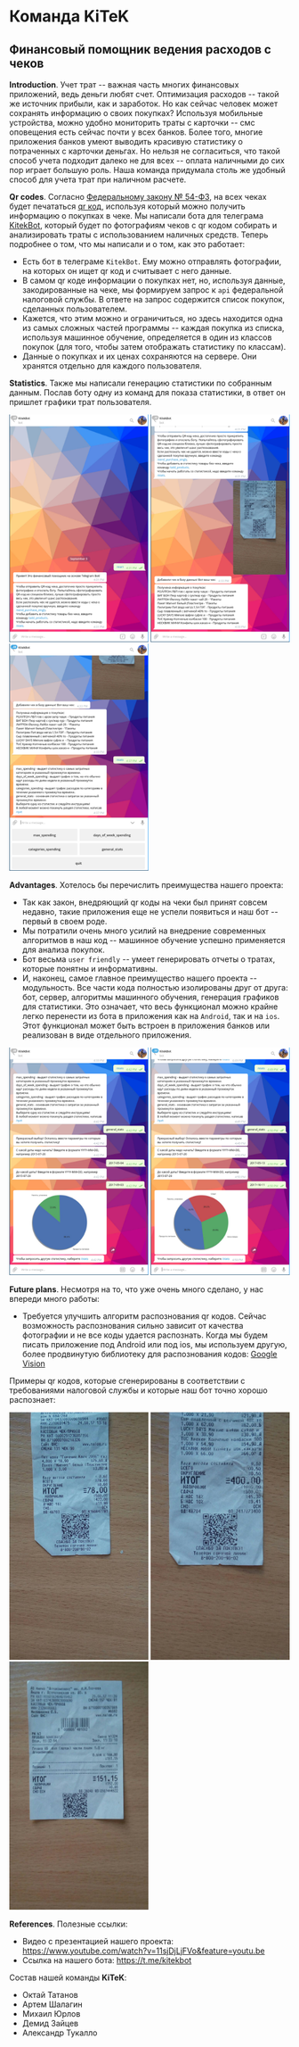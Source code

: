 # Команда KiTeK 

## Финансовый помощник ведения расходов с чеков

**Introduction**. Учет трат -- важная часть многих финансовых приложений, ведь деньги любят счет. Оптимизация расходов -- 
такой же источник прибыли, как и заработок. Но как сейчас человек может сохранять информацию о своих 
покупках? Используя мобильные устройства, можно удобно мониторить траты с карточки -- смс оповещения
есть сейчас почти у всех банков. Более того, многие приложения банков умеют выводить красивую статистику
о потраченных с карточки деньгах. Но нельзя не согласиться, что такой способ учета подходит далеко не для
всех -- оплата наличными до сих пор играет большую роль. Наша команда придумала столь же удобный
способ для учета трат при наличном расчете. 


**Qr codes**. Согласно [Федеральному закону № 54-ФЗ](https://www.nalog.ru/rn33/news/activities_fts/6545208/), 
на всех чеках будет печататься [qr код](https://ru.wikipedia.org/wiki/QR-%D0%BA%D0%BE%D0%B4), используя который можно
получить информацию о покупках в чеке.
Мы написали бота для телеграма [KitekBot](https://t.me/kitekbot), который будет по фотографиям чеков с qr кодом
собирать и анализировать траты с использованием наличных средств. Теперь подробнее о том, что мы написали и о том, как это 
работает:
* Есть бот в телеграме `KitekBot`. Ему можно отправлять фотографии, на которых он ищет qr код и считывает с него данные. 
* В самом qr коде информации о покупках нет, но, используя данные, закодированные на чеке, мы формируем запрос 
к `api` федеральной налоговой службы. В ответе на запрос содержится список покупок, сделанных пользователем.
* Кажется, что этим можно и ограничиться, но здесь находится одна из самых сложных частей 
программы -- каждая покупка из списка, используя машинное обучение, определяется в один из классов покупок 
(для того, чтобы затем отображать статистику по классам). 
* Данные о покупках и их ценах сохраняются на сервере. Они хранятся отдельно для каждого пользователя.


**Statistics**. Также мы написали генерацию статистики по собранным данным. Послав боту одну из команд 
для показа статистики, в ответ он пришлет графики трат пользователя. 

<p align="text-align:center">
<img float="center" src="screenshots/start_answer.png" width="250"/>
<img float="center" src="screenshots/photo_reaction.png" width="250"/>
<img float="right" src="screenshots/stats.png" width="250"/>
</p>

**Advantages**. Хотелось бы перечислить преимущества нашего проекта:
* Так как закон, внедряющий qr коды на чеки был принят совсем недавно, такие приложения еще не успели появиться и
наш бот -- первый в своем роде. 
* Мы потратили очень много усилий на внедрение современных алгоритмов в наш код -- машинное обучение успешно применяется
для анализа покупок.
* Бот весьма `user friendly` -- умеет генерировать отчеты о тратах, которые понятны и информативны.
* И, наконец, самое главное преимущество нашего проекта -- модульность. Все части кода полностью изолированы друг от
друга: бот, сервер, алгоритмы машинного обучения, генерация графиков для статистики. Это означает, что весь функционал
можно крайне легко перенести из бота в приложения как на `Android`, так и на `ios`. Этот функционал может быть встроен в 
приложения банков или реализован в виде отдельного приложения.

<p align="сenter">
<img float="center" src="screenshots/general_stats.png" width="250"/>
<img float="center" src="screenshots/nice_graphics.png" width="250"/>
</p>

**Future plans**. Несмотря на то, что уже очень много сделано, у нас впереди много работы:
* Требуется улучшить алгоритм распознования qr кодов. Сейчас возможность распознования сильно зависит от 
качества фотографии и не все коды удается распознать. Когда мы будем писать приложение под Android или под ios, 
мы используем другую, более продвинутую библиотеку для распознования кодов: [Google Vision](https://developers.google.com/vision/android/barcodes-overview)

Примеры qr кодов, которые сгенерированы в соответствии с требованиями налоговой службы и которые наш бот точно хорошо распознает:

<p align="сenter">
<img float="center" src="screenshots/receipt_1.jpg" width="250"/>
<img float="center" src="screenshots/receipt_2.jpg" width="250"/>
<img float="center" src="screenshots/receipt_3.jpg" width="250"/>
</p>

**References**. Полезные ссылки:
* Видео с презентацией нашего проекта: https://www.youtube.com/watch?v=11sjDjLjFVo&feature=youtu.be
* Ссылка на нашего бота: https://t.me/kitekbot

Состав нашей команды **KiTeK**:
* Октай Татанов
* Артем Шалагин
* Михаил Юрлов
* Демид Зайцев
* Александр Тукалло
